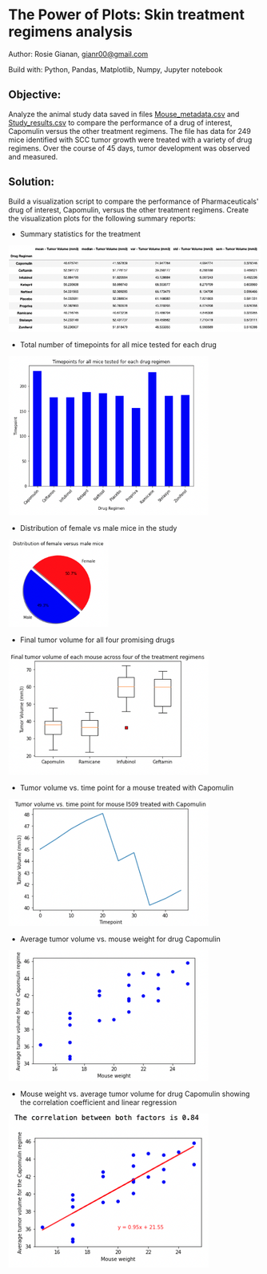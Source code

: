 # The Power of Plots: Skin treatment regimens analysis

Author: Rosie Gianan, gianr00@gmail.com

Build with: Python, Pandas, Matplotlib, Numpy, Jupyter notebook  

## Objective:
Analyze the animal study data saved in files [Mouse_metadata.csv]( Pymaceuticals/data/Mouse_metadata.csv) and [Study_results.csv]( Pymaceuticals/data/Study_results.csv) to compare the performance of a drug of interest, Capomulin versus the other treatment regimens. The file has data for 249 mice identified with SCC tumor growth were treated with a variety of drug regimens. Over the course of 45 days, tumor development was observed and measured.  

## Solution:
Build a visualization script to compare the performance of Pharmaceuticals' drug of interest, Capomulin, versus the other treatment regimens. Create the visualization plots for the following summary reports:

-    Summary statistics for the treatment
<img src="Images/summary_statistics_treatment.png" width="700"> 

-    Total number of timepoints for all mice tested for each drug
<img src="Images/timepoints_all_mice_tested.png" width="400"> 

-    Distribution of female vs male mice in the study
<img src="Images/female_vs_male_mice.png" width="200"> 

-    Final tumor volume for all four promising drugs
<img src="Images/final_tumor_volume.png" width="400"> 

-    Tumor volume vs. time point for a mouse treated with Capomulin
<img src="Images/tumor_volume_for_specifc_mouse.png" width="400"> 

-    Average tumor volume vs. mouse weight for drug Capomulin
<img src="Images/average_tumor_volume_vs_mouse_weight.png" width="400"> 

-    Mouse weight vs. average tumor volume for drug Capomulin showing the correlation coefficient and linear regression
<img src="Images/average_tumor_volume_for_drug_capomulin.png" width="400"> 

